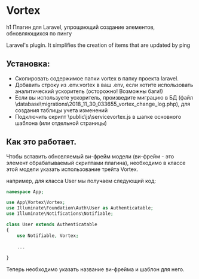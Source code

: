 # Vortex
h1 Плагин для Laravel, упрощающий создание элементов, обновляющихся по пингу

Laravel's plugin. It simplifies the creation of items that are updated by ping

## Установка:

* Скопировать содержимое папки vortex в папку проекта laravel.
* Добавить строку из .env.vortex в ваш .env, если хотите использовать аналитический ускоритель (осторожно! Возможны баги!)
* Если вы используете ускоритель, произведите миграцию в БД (файл \database\migrations\2018_11_30_033655_vortex_change_log.php), для создания таблицы учета изменений
* Подключить скрипт \public\js\servicevortex.js в шапке основного шаблона (или отдельной страницы)

## Как это работает.

Чтобы вставить обновляемый ви-фрейм модели (ви-фрейм - это элемент обрабатываемый скриптами плагина), необходимо в классе этой модели указать использование трейта Vortex.

например, для класса User мы получаем следующий код:

```php
namespace App;

use App\Vortex\Vortex;
use Illuminate\Foundation\Auth\User as Authenticatable;
use Illuminate\Notifications\Notifiable;

class User extends Authenticatable
{
    use Notifiable, Vortex;
    
    ...
    
}
```

Теперь необходимо указать название ви-фрейма и шаблон для него.
